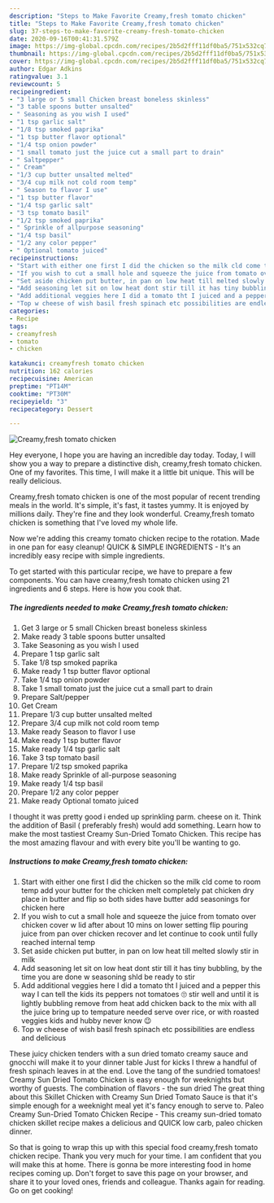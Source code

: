 ```yaml
---
description: "Steps to Make Favorite Creamy,fresh tomato chicken"
title: "Steps to Make Favorite Creamy,fresh tomato chicken"
slug: 37-steps-to-make-favorite-creamy-fresh-tomato-chicken
date: 2020-09-16T00:41:31.579Z
image: https://img-global.cpcdn.com/recipes/2b5d2fff11df0ba5/751x532cq70/creamyfresh-tomato-chicken-recipe-main-photo.jpg
thumbnail: https://img-global.cpcdn.com/recipes/2b5d2fff11df0ba5/751x532cq70/creamyfresh-tomato-chicken-recipe-main-photo.jpg
cover: https://img-global.cpcdn.com/recipes/2b5d2fff11df0ba5/751x532cq70/creamyfresh-tomato-chicken-recipe-main-photo.jpg
author: Edgar Adkins
ratingvalue: 3.1
reviewcount: 5
recipeingredient:
- "3 large or 5 small Chicken breast boneless skinless"
- "3 table spoons butter unsalted"
- " Seasoning as you wish I used"
- "1 tsp garlic salt"
- "1/8 tsp smoked paprika"
- "1 tsp butter flavor optional"
- "1/4 tsp onion powder"
- "1 small tomato just the juice cut a small part to drain"
- " Saltpepper"
- " Cream"
- "1/3 cup butter unsalted melted"
- "3/4 cup milk not cold room temp"
- " Season to flavor I use"
- "1 tsp butter flavor"
- "1/4 tsp garlic salt"
- "3 tsp tomato basil"
- "1/2 tsp smoked paprika"
- " Sprinkle of allpurpose seasoning"
- "1/4 tsp basil"
- "1/2 any color pepper"
- " Optional tomato juiced"
recipeinstructions:
- "Start with either one first I did the chicken so the milk cld come to room temp add your butter for the chicken melt completely pat chicken dry place in butter and flip so both sides have butter add seasonings for chicken here"
- "If you wish to cut a small hole and squeeze the juice from tomato over chicken cover w lid after about 10 mins on lower setting flip pouring juice from pan over chicken recover and let continue to cook until fully reached internal temp"
- "Set aside chicken put butter, in pan on low heat till melted slowly stir in milk"
- "Add seasoning let sit on low heat dont stir till it has tiny bubbling, by the time you are done w seasoning shld be ready to stir"
- "Add additional veggies here I did a tomato tht I juiced and a pepper this way I can tell the kids its peppers not tomatoes 🙄 stir well and until it is lightly bubbling remove from heat add chicken back to the mix with all the juice bring up to tempature needed serve over rice, or with roasted veggies kids and hubby never know 😉"
- "Top w cheese of wish basil fresh spinach etc possibilities are endless and delicious"
categories:
- Recipe
tags:
- creamyfresh
- tomato
- chicken

katakunci: creamyfresh tomato chicken 
nutrition: 162 calories
recipecuisine: American
preptime: "PT14M"
cooktime: "PT30M"
recipeyield: "3"
recipecategory: Dessert

---
```



![Creamy,fresh tomato chicken](https://img-global.cpcdn.com/recipes/2b5d2fff11df0ba5/751x532cq70/creamyfresh-tomato-chicken-recipe-main-photo.jpg)

Hey everyone, I hope you are having an incredible day today. Today, I will show you a way to prepare a distinctive dish, creamy,fresh tomato chicken. One of my favorites. This time, I will make it a little bit unique. This will be really delicious.

Creamy,fresh tomato chicken is one of the most popular of recent trending meals in the world. It's simple, it's fast, it tastes yummy. It is enjoyed by millions daily. They're fine and they look wonderful. Creamy,fresh tomato chicken is something that I've loved my whole life.

Now we&#39;re adding this creamy tomato chicken recipe to the rotation. Made in one pan for easy cleanup! QUICK &amp; SIMPLE INGREDIENTS - It&#39;s an incredibly easy recipe with simple ingredients.


To get started with this particular recipe, we have to prepare a few components. You can have creamy,fresh tomato chicken using 21 ingredients and 6 steps. Here is how you cook that.

<!--inarticleads1-->

##### The ingredients needed to make Creamy,fresh tomato chicken:

1. Get 3 large or 5 small Chicken breast boneless skinless
1. Make ready 3 table spoons butter unsalted
1. Take  Seasoning as you wish I used
1. Prepare 1 tsp garlic salt
1. Take 1/8 tsp smoked paprika
1. Make ready 1 tsp butter flavor optional
1. Take 1/4 tsp onion powder
1. Take 1 small tomato just the juice cut a small part to drain
1. Prepare  Salt/pepper
1. Get  Cream
1. Prepare 1/3 cup butter unsalted melted
1. Prepare 3/4 cup milk not cold room temp
1. Make ready  Season to flavor I use
1. Make ready 1 tsp butter flavor
1. Make ready 1/4 tsp garlic salt
1. Take 3 tsp tomato basil
1. Prepare 1/2 tsp smoked paprika
1. Make ready  Sprinkle of all-purpose seasoning
1. Make ready 1/4 tsp basil
1. Prepare 1/2 any color pepper
1. Make ready  Optional tomato juiced


I thought it was pretty good i ended up sprinkling parm. cheese on it. Think the addition of Basil ( preferably fresh) would add something. Learn how to make the most tastiest Creamy Sun-Dried Tomato Chicken. This recipe has the most amazing flavour and with every bite you&#39;ll be wanting to go. 

<!--inarticleads2-->

##### Instructions to make Creamy,fresh tomato chicken:

1. Start with either one first I did the chicken so the milk cld come to room temp add your butter for the chicken melt completely pat chicken dry place in butter and flip so both sides have butter add seasonings for chicken here
1. If you wish to cut a small hole and squeeze the juice from tomato over chicken cover w lid after about 10 mins on lower setting flip pouring juice from pan over chicken recover and let continue to cook until fully reached internal temp
1. Set aside chicken put butter, in pan on low heat till melted slowly stir in milk
1. Add seasoning let sit on low heat dont stir till it has tiny bubbling, by the time you are done w seasoning shld be ready to stir
1. Add additional veggies here I did a tomato tht I juiced and a pepper this way I can tell the kids its peppers not tomatoes 🙄 stir well and until it is lightly bubbling remove from heat add chicken back to the mix with all the juice bring up to tempature needed serve over rice, or with roasted veggies kids and hubby never know 😉
1. Top w cheese of wish basil fresh spinach etc possibilities are endless and delicious


These juicy chicken tenders with a sun dried tomato creamy sauce and gnocchi will make it to your dinner table Just for kicks I threw a handful of fresh spinach leaves in at the end. Love the tang of the sundried tomatoes! Creamy Sun Dried Tomato Chicken is easy enough for weeknights but worthy of guests. The combination of flavors - the sun dried The great thing about this Skillet Chicken with Creamy Sun Dried Tomato Sauce is that it&#39;s simple enough for a weeknight meal yet it&#39;s fancy enough to serve to. Paleo Creamy Sun-Dried Tomato Chicken Recipe - This creamy sun-dried tomato chicken skillet recipe makes a delicious and QUICK low carb, paleo chicken dinner. 

So that is going to wrap this up with this special food creamy,fresh tomato chicken recipe. Thank you very much for your time. I am confident that you will make this at home. There is gonna be more interesting food in home recipes coming up. Don't forget to save this page on your browser, and share it to your loved ones, friends and colleague. Thanks again for reading. Go on get cooking!
